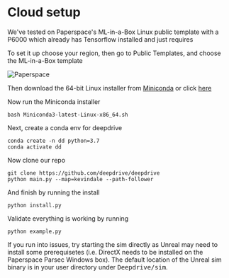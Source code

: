 # Cloud setup


We've tested on Paperspace's ML-in-a-Box Linux public template with a P6000 which already has Tensorflow installed and just requires

To set it up choose your region, then go to Public Templates, and choose the ML-in-a-Box template

![Paperspace](https://i.imgur.com/ZyltYsM.png)

Then download the 64-bit Linux installer from [Miniconda](https://docs.conda.io/en/latest/miniconda.html) or click [here](https://repo.anaconda.com/miniconda/Miniconda3-latest-Linux-x86_64.sh)

Now run the Miniconda installer

```
bash Miniconda3-latest-Linux-x86_64.sh
```

Next, create a conda env for deepdrive

```
conda create -n dd python=3.7
conda activate dd
```

Now clone our repo

```
git clone https://github.com/deepdrive/deepdrive
python main.py --map=kevindale --path-follower
```

And finish by running the install

```
python install.py
```

Validate everything is working by running

```
python example.py
```

If you run into issues, try starting the sim directly as Unreal may need to install some prerequisetes (i.e. DirectX needs to be installed on the Paperspace Parsec Windows box). The default location of the Unreal sim binary is in your user directory under <kbd>Deepdrive/sim</kbd>.
